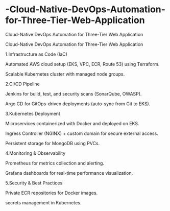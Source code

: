 # -Cloud-Native-DevOps-Automation-for-Three-Tier-Web-Application
Cloud-Native DevOps Automation for Three-Tier Web Application


Cloud-Native DevOps Automation for Three-Tier Web Application

1.Infrastructure as Code (IaC)

Automated AWS cloud setup (EKS, VPC, ECR, Route 53) using Terraform.

Scalable Kubernetes cluster with managed node groups.

2.CI/CD Pipeline

Jenkins for build, test, and security scans (SonarQube, OWASP).

Argo CD for GitOps-driven deployments (auto-sync from Git to EKS).

3.Kubernetes Deployment

Microservices containerized with Docker and deployed on EKS.

Ingress Controller (NGINX) + custom domain for secure external access.

Persistent storage for MongoDB using PVCs.

4.Monitoring & Observability

Prometheus for metrics collection and alerting.

Grafana dashboards for real-time performance visualization.

5.Security & Best Practices

Private ECR repositories for Docker images.

 secrets management in Kubernetes.


